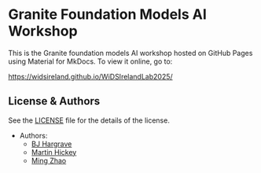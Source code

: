 # Granite Foundation Models AI Workshop

This is the Granite foundation models AI workshop hosted on GitHub Pages using Material for MkDocs. To view it online, go to:

<https://widsireland.github.io/WiDSIrelandLab2025/>

## License & Authors

See the [LICENSE](./LICENSE) file for the details of the license.

- Authors:
  - [BJ Hargrave](https://github.com/bjhargrave)
  - [Martin Hickey](https://github.com/hickeyma)
  - [Ming Zhao](https://github.com/mingxzhao)
